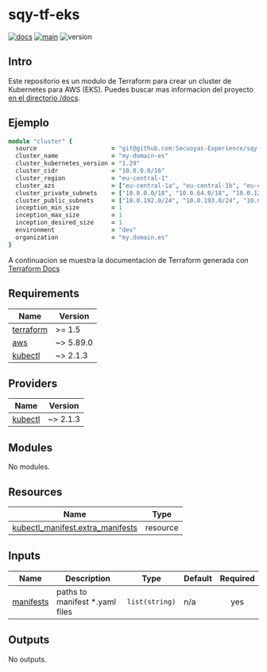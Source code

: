 <!-- BEGIN_TF_DOCS -->
# sqy-tf-eks

[![docs](https://github.com/Secuoyas-Experience/sqy-tf-eks/actions/workflows/docs.yaml/badge.svg)](https://github.com/Secuoyas-Experience/sqy-tf-eks/actions/workflows/docs.yaml)
[![main](https://github.com/Secuoyas-Experience/sqy-tf-eks/actions/workflows/main.yaml/badge.svg)](https://github.com/Secuoyas-Experience/sqy-tf-eks/actions/workflows/main.yaml)
![version](https://img.shields.io/badge/version-v1.22.23-blue)

## Intro

Este repositorio es un modulo de Terraform para crear un cluster de Kubernetes para AWS (EKS). Puedes buscar mas informacion del proyecto [en el directorio /docs](./docs/).

## Ejemplo

```ruby
module "cluster" {
  source                     = "git@github.com:Secuoyas-Experience/sqy-tf-eks.git?ref=1.8.0"
  cluster_name               = "my-domain-es"
  cluster_kubernetes_version = "1.29"
  cluster_cidr               = "10.0.0.0/16"
  cluster_region             = "eu-central-1"
  cluster_azs                = ["eu-central-1a", "eu-central-1b", "eu-central-1c"]
  cluster_private_subnets    = ["10.0.0.0/18", "10.0.64.0/18", "10.0.128.0/24"]
  cluster_public_subnets     = ["10.0.192.0/24", "10.0.193.0/24", "10.0.194.0/24"]
  inception_min_size         = 1
  inception_max_size         = 1
  inception_desired_size     = 1
  environment                = "dev"
  organization               = "my.domain.es"
}
```

A continuacion se muestra la documentacion de Terraform generada con [Terraform Docs](https://terraform-docs.io/)

## Requirements

| Name | Version |
|------|---------|
| <a name="requirement_terraform"></a> [terraform](#requirement\_terraform) | >= 1.5 |
| <a name="requirement_aws"></a> [aws](#requirement\_aws) | ~> 5.89.0 |
| <a name="requirement_kubectl"></a> [kubectl](#requirement\_kubectl) | ~> 2.1.3 |

## Providers

| Name | Version |
|------|---------|
| <a name="provider_kubectl"></a> [kubectl](#provider\_kubectl) | ~> 2.1.3 |

## Modules

No modules.

## Resources

| Name | Type |
|------|------|
| [kubectl_manifest.extra_manifests](https://registry.terraform.io/providers/alekc/kubectl/latest/docs/resources/manifest) | resource |

## Inputs

| Name | Description | Type | Default | Required |
|------|-------------|------|---------|:--------:|
| <a name="input_manifests"></a> [manifests](#input\_manifests) | paths to manifest *.yaml files | `list(string)` | n/a | yes |

## Outputs

No outputs.

<!-- END_TF_DOCS -->